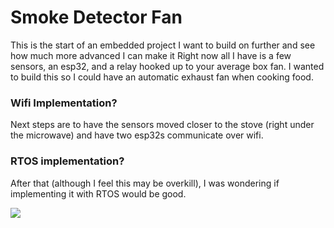# Smoke Detector Fan

This is the start of an embedded project I want to build on further and see how much more advanced I can make it
Right now all I have is a few sensors, an esp32, and a relay hooked up to your average box fan. I wanted to build this so I could have an automatic exhaust fan when cooking food.

### Wifi Implementation?
Next steps are to have the sensors moved closer to the stove (right under the microwave) and have two esp32s communicate over wifi.

### RTOS implementation?
After that (although I feel this may be overkill), I was wondering if implementing it with RTOS would be good.

![]([https://photos.app.goo.gl/EgJzZfyfRWag9za19](https://github.com/kylnan/Smoke-Detector-Fan/blob/main/IMG_0898.jpg))
